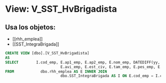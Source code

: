 # View: V_SST_HvBrigadista

## Usa los objetos:
- [[rhh_emplea]]
- [[SST_IntegraBrigada]]

```sql
CREATE VIEW [dbo].[V_SST_HvBrigadista]
AS
SELECT        I.cod_emp, E.ap1_emp, E.ap2_emp, E.nom_emp, DATEDIFF(yy, E.fec_nac, GETDATE()) AS edad, E.fec_nac, E.cod_ciu, E.cod_dep, E.cod_pai, E.num_ide, E.tip_ide, E.ciu_exp, E.dpt_exp, E.pai_exp, E.dir_res, E.tel_res, E.tel_cel, 
                         E.avi_emp, E.est_civ, E.tam_emp, E.pes_emp, E.cod_car, E.tip_con, E.Niv_aca, I.exp_brigada, I.fto_emp, I.id_uniq
FROM            dbo.rhh_emplea AS E INNER JOIN
                         dbo.SST_IntegraBrigada AS I ON E.cod_emp = I.cod_emp

```
